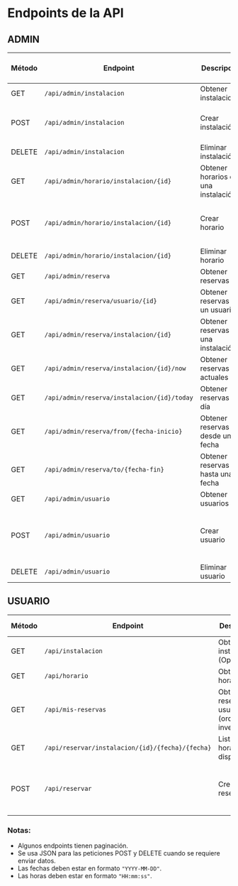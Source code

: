 # Endpoints de la API

## **ADMIN**
| Método  | Endpoint                                     | Descripción                            | Respuesta HTTP | Cuerpo (JSON) requerido |
|---------|---------------------------------------------|----------------------------------------|---------------|--------------------------|
| GET     | `/api/admin/instalacion`                   | Obtener instalaciones                 | 200 OK        | -                        |
| POST    | `/api/admin/instalacion`                   | Crear instalación                     | 201 Created   | ```json { "nombre": "string", "ubicacion": "string" } ``` |
| DELETE  | `/api/admin/instalacion`                   | Eliminar instalación                  | 204 No Content | ```json { "id": 1 } ```  |
| GET     | `/api/admin/horario/instalacion/{id}`      | Obtener horarios de una instalación   | 200 OK        | -                        |
| POST    | `/api/admin/horario/instalacion/{id}`      | Crear horario                         | 201 Created   | ```json { "dia": "string", "hora_inicio": "HH:mm:ss", "hora_fin": "HH:mm:ss" } ``` |
| DELETE  | `/api/admin/horario/instalacion/{id}`      | Eliminar horario                      | 204 No Content | ```json { "id": 1 } ```  |
| GET     | `/api/admin/reserva`                       | Obtener reservas                      | 200 OK        | -                        |
| GET     | `/api/admin/reserva/usuario/{id}`         | Obtener reservas de un usuario        | 200 OK        | -                        |
| GET     | `/api/admin/reserva/instalacion/{id}`     | Obtener reservas de una instalación   | 200 OK        | -                        |
| GET     | `/api/admin/reserva/instalacion/{id}/now` | Obtener reservas actuales             | 200 OK        | -                        |
| GET     | `/api/admin/reserva/instalacion/{id}/today` | Obtener reservas del día              | 200 OK        | -                        |
| GET     | `/api/admin/reserva/from/{fecha-inicio}`  | Obtener reservas desde una fecha      | 200 OK        | -                        |
| GET     | `/api/admin/reserva/to/{fecha-fin}`       | Obtener reservas hasta una fecha      | 200 OK        | -                        |
| GET     | `/api/admin/usuario`                      | Obtener usuarios                      | 200 OK        | -                        |
| POST    | `/api/admin/usuario`                      | Crear usuario                         | 201 Created   | ```json { "nombre": "string", "email": "string", "rol": "string" } ``` |
| DELETE  | `/api/admin/usuario`                      | Eliminar usuario                      | 204 No Content | ```json { "id": 1 } ```  |

## **USUARIO**
| Método  | Endpoint                                       | Descripción                              | Respuesta HTTP | Cuerpo (JSON) requerido |
|---------|-----------------------------------------------|------------------------------------------|---------------|--------------------------|
| GET     | `/api/instalacion`                            | Obtener instalaciones (Opcional)        | 200 OK        | -                        |
| GET     | `/api/horario`                                | Obtener horarios                        | 200 OK        | -                        |
| GET     | `/api/mis-reservas`                           | Obtener reservas del usuario (orden inverso) | 200 OK        | -                        |
| GET     | `/api/reservar/instalacion/{id}/{fecha}/{fecha}` | Lista de horarios disponibles          | 200 OK        | -                        |
| POST    | `/api/reservar`                               | Crear una reserva                       | 201 Created   | ```json { "usuario_id": 1, "instalacion_id": 1, "fecha": "YYYY-MM-DD", "hora": "HH:mm:ss" } ``` |

### **Notas:**
- Algunos endpoints tienen paginación.
- Se usa JSON para las peticiones POST y DELETE cuando se requiere enviar datos.
- Las fechas deben estar en formato `"YYYY-MM-DD"`.
- Las horas deben estar en formato `"HH:mm:ss"`.
